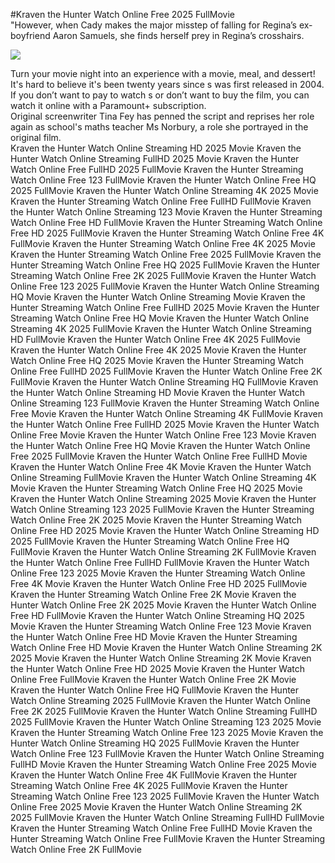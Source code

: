 #Kraven the Hunter Watch Online Free 2025 FullMovie  
"However, when Cady makes the major misstep of falling for Regina’s ex-boyfriend Aaron Samuels, she finds herself prey in Regina’s crosshairs.  
  
[![](https://i.imgur.com/qSNzIqt.png)](https://movie.rssnews.media/tAYgsQBpH.php)  
  
Turn your movie night into an experience with a movie, meal, and dessert!  
It's hard to believe it's been twenty years since s was first released in 2004.  
If you don’t want to pay to watch s or don’t want to buy the film, you can watch it online with a Paramount+ subscription.  
Original screenwriter Tina Fey has penned the script and reprises her role again as school's maths teacher Ms Norbury, a role she portrayed in the original film.  
Kraven the Hunter Watch Online Streaming HD 2025 Movie
Kraven the Hunter Watch Online Streaming FullHD 2025 Movie
Kraven the Hunter Watch Online Free FullHD 2025 FullMovie
Kraven the Hunter Streaming Watch Online Free 123 FullMovie
Kraven the Hunter Watch Online Free HQ 2025 FullMovie
Kraven the Hunter Watch Online Streaming 4K 2025 Movie
Kraven the Hunter Streaming Watch Online Free FullHD FullMovie
Kraven the Hunter Watch Online Streaming 123 Movie
Kraven the Hunter Streaming Watch Online Free HD FullMovie
Kraven the Hunter Streaming Watch Online Free HD 2025 FullMovie
Kraven the Hunter Streaming Watch Online Free 4K FullMovie
Kraven the Hunter Streaming Watch Online Free 4K 2025 Movie
Kraven the Hunter Streaming Watch Online Free 2025 FullMovie
Kraven the Hunter Streaming Watch Online Free HQ 2025 FullMovie
Kraven the Hunter Streaming Watch Online Free 2K 2025 FullMovie
Kraven the Hunter Watch Online Free 123 2025 FullMovie
Kraven the Hunter Watch Online Streaming HQ Movie
Kraven the Hunter Watch Online Streaming Movie
Kraven the Hunter Streaming Watch Online Free FullHD 2025 Movie
Kraven the Hunter Streaming Watch Online Free HQ Movie
Kraven the Hunter Watch Online Streaming 4K 2025 FullMovie
Kraven the Hunter Watch Online Streaming HD FullMovie
Kraven the Hunter Watch Online Free 4K 2025 FullMovie
Kraven the Hunter Watch Online Free 4K 2025 Movie
Kraven the Hunter Watch Online Free HQ 2025 Movie
Kraven the Hunter Streaming Watch Online Free FullHD 2025 FullMovie
Kraven the Hunter Watch Online Free 2K FullMovie
Kraven the Hunter Watch Online Streaming HQ FullMovie
Kraven the Hunter Watch Online Streaming HD Movie
Kraven the Hunter Watch Online Streaming 123 FullMovie
Kraven the Hunter Streaming Watch Online Free Movie
Kraven the Hunter Watch Online Streaming 4K FullMovie
Kraven the Hunter Watch Online Free FullHD 2025 Movie
Kraven the Hunter Watch Online Free Movie
Kraven the Hunter Watch Online Free 123 Movie
Kraven the Hunter Watch Online Free HQ Movie
Kraven the Hunter Watch Online Free 2025 FullMovie
Kraven the Hunter Watch Online Free FullHD Movie
Kraven the Hunter Watch Online Free 4K Movie
Kraven the Hunter Watch Online Streaming FullMovie
Kraven the Hunter Watch Online Streaming 4K Movie
Kraven the Hunter Streaming Watch Online Free HQ 2025 Movie
Kraven the Hunter Watch Online Streaming 2025 Movie
Kraven the Hunter Watch Online Streaming 123 2025 FullMovie
Kraven the Hunter Streaming Watch Online Free 2K 2025 Movie
Kraven the Hunter Streaming Watch Online Free HD 2025 Movie
Kraven the Hunter Watch Online Streaming HD 2025 FullMovie
Kraven the Hunter Streaming Watch Online Free HQ FullMovie
Kraven the Hunter Watch Online Streaming 2K FullMovie
Kraven the Hunter Watch Online Free FullHD FullMovie
Kraven the Hunter Watch Online Free 123 2025 Movie
Kraven the Hunter Streaming Watch Online Free 4K Movie
Kraven the Hunter Watch Online Free HD 2025 FullMovie
Kraven the Hunter Streaming Watch Online Free 2K Movie
Kraven the Hunter Watch Online Free 2K 2025 Movie
Kraven the Hunter Watch Online Free HD FullMovie
Kraven the Hunter Watch Online Streaming HQ 2025 Movie
Kraven the Hunter Streaming Watch Online Free 123 Movie
Kraven the Hunter Watch Online Free HD Movie
Kraven the Hunter Streaming Watch Online Free HD Movie
Kraven the Hunter Watch Online Streaming 2K 2025 Movie
Kraven the Hunter Watch Online Streaming 2K Movie
Kraven the Hunter Watch Online Free HD 2025 Movie
Kraven the Hunter Watch Online Free FullMovie
Kraven the Hunter Watch Online Free 2K Movie
Kraven the Hunter Watch Online Free HQ FullMovie
Kraven the Hunter Watch Online Streaming 2025 FullMovie
Kraven the Hunter Watch Online Free 2K 2025 FullMovie
Kraven the Hunter Watch Online Streaming FullHD 2025 FullMovie
Kraven the Hunter Watch Online Streaming 123 2025 Movie
Kraven the Hunter Streaming Watch Online Free 123 2025 Movie
Kraven the Hunter Watch Online Streaming HQ 2025 FullMovie
Kraven the Hunter Watch Online Free 123 FullMovie
Kraven the Hunter Watch Online Streaming FullHD Movie
Kraven the Hunter Streaming Watch Online Free 2025 Movie
Kraven the Hunter Watch Online Free 4K FullMovie
Kraven the Hunter Streaming Watch Online Free 4K 2025 FullMovie
Kraven the Hunter Streaming Watch Online Free 123 2025 FullMovie
Kraven the Hunter Watch Online Free 2025 Movie
Kraven the Hunter Watch Online Streaming 2K 2025 FullMovie
Kraven the Hunter Watch Online Streaming FullHD FullMovie
Kraven the Hunter Streaming Watch Online Free FullHD Movie
Kraven the Hunter Streaming Watch Online Free FullMovie
Kraven the Hunter Streaming Watch Online Free 2K FullMovie